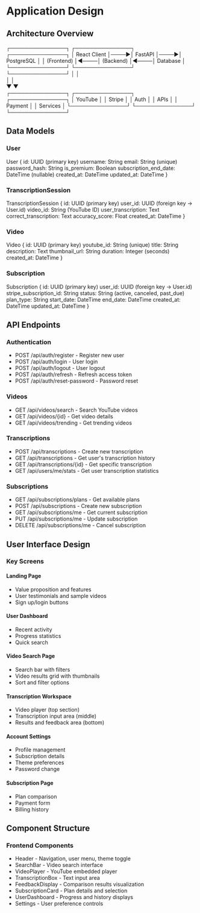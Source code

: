 # Application Design

## Architecture Overview
┌───────────────┐     ┌───────────────┐     ┌───────────────┐
│  React Client │────▶│  FastAPI      │────▶│  PostgreSQL   │
│  (Frontend)   │◀────│  (Backend)    │◀────│  Database     │
└───────────────┘     └───────────────┘     └───────────────┘
        │                     │                     
        │                     │                     
        ▼                     ▼                     
┌───────────────┐     ┌───────────────┐     ┌───────────────┐
│  YouTube      │     │  Stripe       │     │  Auth         │
│  APIs         │     │  Payment      │     │  Services     │
└───────────────┘     └───────────────┘     └───────────────┘

## Data Models

### User

User {
  id: UUID (primary key)
  username: String
  email: String (unique)
  password_hash: String
  is_premium: Boolean
  subscription_end_date: DateTime (nullable)
  created_at: DateTime
  updated_at: DateTime
}

### TranscriptionSession

TranscriptionSession {
  id: UUID (primary key)
  user_id: UUID (foreign key -> User.id)
  video_id: String (YouTube ID)
  user_transcription: Text
  correct_transcription: Text
  accuracy_score: Float
  created_at: DateTime
}

### Video

Video {
  id: UUID (primary key)
  youtube_id: String (unique)
  title: String
  description: Text
  thumbnail_url: String
  duration: Integer (seconds)
  created_at: DateTime
}

### Subscription

Subscription {
  id: UUID (primary key)
  user_id: UUID (foreign key -> User.id)
  stripe_subscription_id: String
  status: String (active, canceled, past_due)
  plan_type: String
  start_date: DateTime
  end_date: DateTime
  created_at: DateTime
  updated_at: DateTime
}

## API Endpoints

### Authentication

- POST /api/auth/register - Register new user
- POST /api/auth/login - User login
- POST /api/auth/logout - User logout
- POST /api/auth/refresh - Refresh access token
- POST /api/auth/reset-password - Password reset

### Videos

- GET /api/videos/search - Search YouTube videos
- GET /api/videos/{id} - Get video details
- GET /api/videos/trending - Get trending videos

###  Transcriptions

- POST /api/transcriptions - Create new transcription
- GET /api/transcriptions - Get user's transcription history
- GET /api/transcriptions/{id} - Get specific transcription
- GET /api/users/me/stats - Get user transcription statistics

### Subscriptions

- GET /api/subscriptions/plans - Get available plans
- POST /api/subscriptions - Create new subscription
- GET /api/subscriptions/me - Get current subscription
- PUT /api/subscriptions/me - Update subscription
- DELETE /api/subscriptions/me - Cancel subscription

## User Interface Design

### Key Screens

#### Landing Page

- Value proposition and features
- User testimonials and sample videos
- Sign up/login buttons


#### User Dashboard

- Recent activity
- Progress statistics
- Quick search


#### Video Search Page

- Search bar with filters
- Video results grid with thumbnails
- Sort and filter options


#### Transcription Workspace

- Video player (top section)
- Transcription input area (middle)
- Results and feedback area (bottom)


#### Account Settings

- Profile management
- Subscription details
- Theme preferences
- Password change


#### Subscription Page

- Plan comparison
- Payment form
- Billing history


## Component Structure

### Frontend Components

- Header - Navigation, user menu, theme toggle
- SearchBar - Video search interface
- VideoPlayer - YouTube embedded player
- TranscriptionBox - Text input area
- FeedbackDisplay - Comparison results visualization
- SubscriptionCard - Plan details and selection
- UserDashboard - Progress and history displays
- Settings - User preference controls